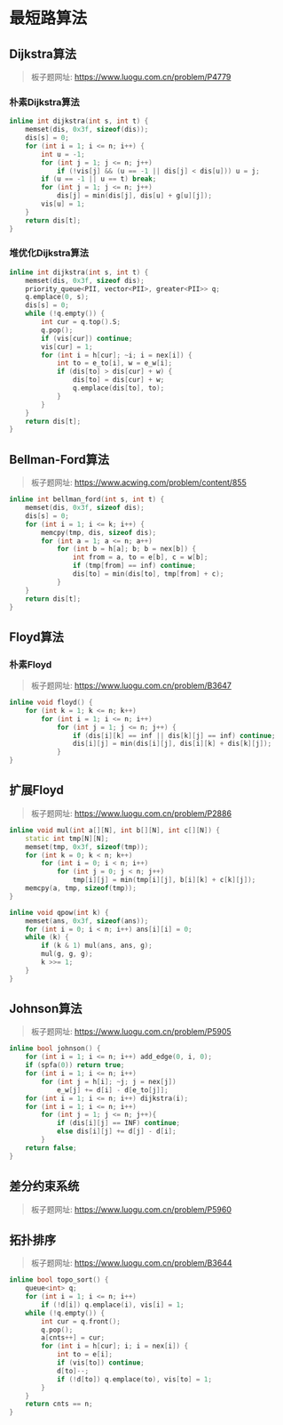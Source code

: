 # 最短路算法

## Dijkstra算法

> 板子题网址: https://www.luogu.com.cn/problem/P4779

### 朴素Dijkstra算法

```cpp
inline int dijkstra(int s, int t) {
    memset(dis, 0x3f, sizeof(dis));
    dis[s] = 0;
    for (int i = 1; i <= n; i++) {
        int u = -1;
        for (int j = 1; j <= n; j++)
            if (!vis[j] && (u == -1 || dis[j] < dis[u])) u = j;
        if (u == -1 || u == t) break;
        for (int j = 1; j <= n; j++)
            dis[j] = min(dis[j], dis[u] + g[u][j]);
        vis[u] = 1;
    }
    return dis[t];
}
```

### 堆优化Dijkstra算法

```cpp
inline int dijkstra(int s, int t) {
    memset(dis, 0x3f, sizeof dis);
    priority_queue<PII, vector<PII>, greater<PII>> q;
    q.emplace(0, s);
    dis[s] = 0;
    while (!q.empty()) {
        int cur = q.top().S;
        q.pop();
        if (vis[cur]) continue;
        vis[cur] = 1;
        for (int i = h[cur]; ~i; i = nex[i]) {
            int to = e_to[i], w = e_w[i];
            if (dis[to] > dis[cur] + w) {
                dis[to] = dis[cur] + w;
                q.emplace(dis[to], to);
            }
        }
    }
    return dis[t];
}
```

## Bellman-Ford算法

> 板子题网址: https://www.acwing.com/problem/content/855

```cpp
inline int bellman_ford(int s, int t) {
    memset(dis, 0x3f, sizeof dis);
    dis[s] = 0;
    for (int i = 1; i <= k; i++) {
        memcpy(tmp, dis, sizeof dis);
        for (int a = 1; a <= n; a++)
            for (int b = h[a]; b; b = nex[b]) {
                int from = a, to = e[b], c = w[b];
                if (tmp[from] == inf) continue;
                dis[to] = min(dis[to], tmp[from] + c);
            }
    }
    return dis[t];
}
```

## Floyd算法

### 朴素Floyd

> 板子题网址: https://www.luogu.com.cn/problem/B3647

```cpp
inline void floyd() {
    for (int k = 1; k <= n; k++)
        for (int i = 1; i <= n; i++)
            for (int j = 1; j <= n; j++) {
                if (dis[i][k] == inf || dis[k][j] == inf) continue;
                dis[i][j] = min(dis[i][j], dis[i][k] + dis[k][j]);
            }
}
```

## 扩展Floyd

> 板子题网址: https://www.luogu.com.cn/problem/P2886

```cpp
inline void mul(int a[][N], int b[][N], int c[][N]) {
    static int tmp[N][N];
    memset(tmp, 0x3f, sizeof(tmp));
    for (int k = 0; k < n; k++)
        for (int i = 0; i < n; i++)
            for (int j = 0; j < n; j++)
                tmp[i][j] = min(tmp[i][j], b[i][k] + c[k][j]);
    memcpy(a, tmp, sizeof(tmp));
}

inline void qpow(int k) {
    memset(ans, 0x3f, sizeof(ans));
    for (int i = 0; i < n; i++) ans[i][i] = 0;
    while (k) {
        if (k & 1) mul(ans, ans, g);
        mul(g, g, g);
        k >>= 1;
    }
}
```

## Johnson算法

> 板子题网址: https://www.luogu.com.cn/problem/P5905

```cpp
inline bool johnson() {
    for (int i = 1; i <= n; i++) add_edge(0, i, 0);
    if (spfa(0)) return true;
    for (int i = 1; i <= n; i++)
        for (int j = h[i]; ~j; j = nex[j])
            e_w[j] += d[i] - d[e_to[j]];
    for (int i = 1; i <= n; i++) dijkstra(i);
    for (int i = 1; i <= n; i++)
        for (int j = 1; j <= n; j++){
            if (dis[i][j] == INF) continue;
            else dis[i][j] += d[j] - d[i];
        }
    return false;
}
```

## 差分约束系统

> 板子题网址: https://www.luogu.com.cn/problem/P5960

## 拓扑排序

> 板子题网址: https://www.luogu.com.cn/problem/B3644

```cpp
inline bool topo_sort() {
    queue<int> q;
    for (int i = 1; i <= n; i++)
        if (!d[i]) q.emplace(i), vis[i] = 1;
    while (!q.empty()) {
        int cur = q.front();
        q.pop();
        a[cnts++] = cur;
        for (int i = h[cur]; i; i = nex[i]) {
            int to = e[i];
            if (vis[to]) continue;
            d[to]--;
            if (!d[to]) q.emplace(to), vis[to] = 1;
        }
    }
    return cnts == n;
}
```
